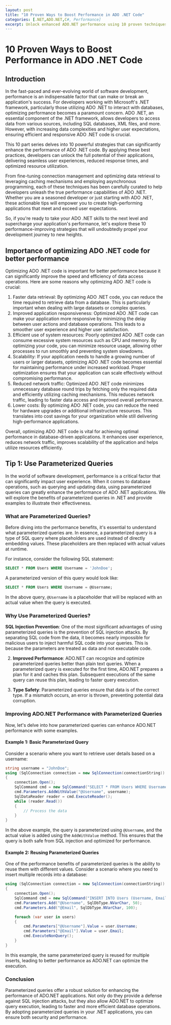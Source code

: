 ```yaml
---
layout: post
title: "10 Proven Ways to Boost Performance in ADO .NET Code"
categories: [.NET,ADO.NET,C#, Performance]
excerpt: Unlock enhanced ADO.NET performance using 10 proven techniques, in this series of articles. In this post, we'll explore different ways of boosting ADO .NET performance``.
---
```

# 10 Proven Ways to Boost Performance in ADO .NET Code

## Introduction
In the fast-paced and ever-evolving world of software development, performance is an indispensable factor that can make or break an application's success. For developers working with Microsoft's .NET framework, particularly those utilizing ADO .NET to interact with databases, optimizing performance becomes a paramount concern. ADO .NET, an essential component of the .NET framework, allows developers to access data from various sources, including SQL databases, XML files, and more. However, with increasing data complexities and higher user expectations, ensuring efficient and responsive ADO .NET code is crucial.

This 10 part series delves into 10 powerful strategies that can significantly enhance the performance of ADO .NET code. By applying these best practices, developers can unlock the full potential of their applications, delivering seamless user experiences, reduced response times, and optimized resource utilization.

From fine-tuning connection management and optimizing data retrieval to leveraging caching mechanisms and employing asynchronous programming, each of these techniques has been carefully curated to help developers unleash the true performance capabilities of ADO .NET. Whether you are a seasoned developer or just starting with ADO .NET, these actionable tips will empower you to create high-performing applications that meet and exceed user expectations.

So, if you're ready to take your ADO .NET skills to the next level and supercharge your application's performance, let's explore these 10 performance-improving strategies that will undoubtedly propel your development journey to new heights.

## Importance of optimizing ADO .NET code for better performance

Optimizing ADO .NET code is important for better performance because it can significantly improve the speed and efficiency of data access operations. Here are some reasons why optimizing ADO .NET code is crucial:
 1. Faster data retrieval: By optimizing ADO .NET code, you can reduce the time required to retrieve data from a database. This is particularly important when dealing with large datasets or complex queries.
 2. Improved application responsiveness: Optimized ADO .NET code can make your application more responsive by minimizing the delay between user actions and database operations. This leads to a smoother user experience and higher user satisfaction.
 3. Efficient use of system resources: Poorly optimized ADO .NET code can consume excessive system resources such as CPU and memory. By optimizing your code, you can minimize resource usage, allowing other processes to run smoothly and preventing system slowdowns.
 4. Scalability: If your application needs to handle a growing number of users or larger datasets, optimizing ADO .NET code becomes essential for maintaining performance under increased workload. Proper optimization ensures that your application can scale effectively without compromising performance.
 5. Reduced network traffic: Optimized ADO .NET code minimizes unnecessary database round trips by fetching only the required data and efficiently utilizing caching mechanisms. This reduces network traffic, leading to faster data access and improved overall performance.
 6. Lower costs: By optimizing ADO .NET code, you can reduce the need for hardware upgrades or additional infrastructure resources. This translates into cost savings for your organization while still delivering high-performance applications.
 
 Overall, optimizing ADO .NET code is vital for achieving optimal performance in database-driven applications. It enhances user experience, reduces network traffic, improves scalability of the application and helps utilize resources efficiently.

## Tip 1: Use Parameterized Queries

In the world of software development, performance is a critical factor that can significantly impact user experience. When it comes to database operations, such as querying and updating data, using parameterized queries can greatly enhance the performance of ADO .NET applications. We will explore the benefits of parameterized queries in .NET and provide examples to illustrate their effectiveness.

### What are Parameterized Queries?
Before diving into the performance benefits, it's essential to understand what parameterized queries are. In essence, a parameterized query is a type of SQL query where placeholders are used instead of directly embedding values. These placeholders are then replaced with actual values at runtime. 

For instance, consider the following SQL statement:

```sql
SELECT * FROM Users WHERE Username = 'JohnDoe';
```

A parameterized version of this query would look like:

```sql
SELECT * FROM Users WHERE Username = @Username;
```

In the above query, `@Username` is a placeholder that will be replaced with an actual value when the query is executed.

### Why Use Parameterized Queries?
**SQL Injection Prevention**: One of the most significant advantages of using parameterized queries is the prevention of SQL injection attacks. By separating SQL code from the data, it becomes nearly impossible for malicious users to inject harmful SQL code into your queries. This is because the parameters are treated as data and not executable code.

2. **Improved Performance**: ADO.NET can recognize and optimize parameterized queries better than plain text queries. When a parameterized query is executed for the first time, ADO.NET prepares a plan for it and caches this plan. Subsequent executions of the same query can reuse this plan, leading to faster query execution.

3. **Type Safety**: Parameterized queries ensure that data is of the correct type. If a mismatch occurs, an error is thrown, preventing potential data corruption.

### Improving ADO.NET Performance with Parameterized Queries

Now, let's delve into how parameterized queries can enhance ADO.NET performance with some examples.

#### Example 1: Basic Parameterized Query

Consider a scenario where you want to retrieve user details based on a username:

```csharp
string username = "JohnDoe";
using (SqlConnection connection = new SqlConnection(connectionString))
{
    connection.Open();
    SqlCommand cmd = new SqlCommand("SELECT * FROM Users WHERE Username = @Username", connection);
    cmd.Parameters.AddWithValue("@Username", username);
    SqlDataReader reader = cmd.ExecuteReader();
    while (reader.Read())
    {
        // Process the data
    }
}
```

In the above example, the query is parameterized using `@Username`, and the actual value is added using the `AddWithValue` method. This ensures that the query is both safe from SQL injection and optimized for performance.

#### Example 2: Reusing Parameterized Queries

One of the performance benefits of parameterized queries is the ability to reuse them with different values. Consider a scenario where you need to insert multiple records into a database:

```csharp
using (SqlConnection connection = new SqlConnection(connectionString))
{
    connection.Open();
    SqlCommand cmd = new SqlCommand("INSERT INTO Users (Username, Email) VALUES (@Username, @Email)", connection);
    cmd.Parameters.Add("@Username", SqlDbType.NVarChar, 50);
    cmd.Parameters.Add("@Email", SqlDbType.NVarChar, 100);

    foreach (var user in users)
    {
        cmd.Parameters["@Username"].Value = user.Username;
        cmd.Parameters["@Email"].Value = user.Email;
        cmd.ExecuteNonQuery();
    }
}
```

In this example, the same parameterized query is reused for multiple inserts, leading to better performance as ADO.NET can optimize the execution.

### Conclusion

Parameterized queries offer a robust solution for enhancing the performance of ADO.NET applications. Not only do they provide a defense against SQL injection attacks, but they also allow ADO.NET to optimize query execution, leading to faster and more efficient database operations. By adopting parameterized queries in your .NET applications, you can ensure both security and performance.

